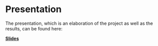 # Presentation

The presentation, which is an elaboration of the project as well as the results, can be found here:

**[Slides](./2025-12-19_ProjectSeamount.pdf)**
